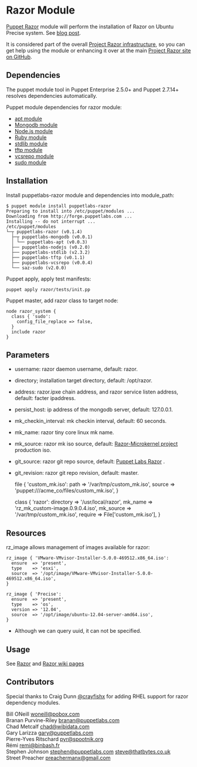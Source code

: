 # Razor Module

[Puppet Razor][razor] module will perform the installation of Razor on Ubuntu Precise system. See [blog post](http://puppetlabs.com/blog/puppet-razor-module/).

It is considered part of the overall [Project Razor infrastructure][razor], so you can get
help using the module or enhancing it over at the main [Project Razor site on GitHub][razor].

[razor]: https://github.com/puppetlabs/razor

## Dependencies

The puppet module tool in Puppet Enterprise 2.5.0+ and Puppet 2.7.14+ resolves dependencies automatically.

Puppet module dependencies for razor module:

* [apt module](https://github.com/puppetlabs/puppetlabs-apt)
* [Mongodb module](https://github.com/puppetlabs/puppetlabs-mongodb)
* [Node.js module](https://github.com/puppetlabs/puppetlabs-nodejs)
* [Ruby module](https://github.com/puppetlabs/puppetlabs-ruby)
* [stdlib module](https://github.com/puppetlabs/puppetlabs-stdlib)
* [tftp module](https://github.com/puppetlabs/puppetlabs-tftp)
* [vcsrepo module](https://github.com/puppetlabs/puppetlabs-vcsrepo)
* [sudo module](https://github.com/saz/puppet-sudo)

## Installation

Install puppetlabs-razor module and dependencies into module_path:

    $ puppet module install puppetlabs-razor
    Preparing to install into /etc/puppet/modules ...
    Downloading from http://forge.puppetlabs.com ...
    Installing -- do not interrupt ...
    /etc/puppet/modules
    └─┬ puppetlabs-razor (v0.1.4)
      ├─┬ puppetlabs-mongodb (v0.0.1)
      │ └── puppetlabs-apt (v0.0.3)
      ├── puppetlabs-nodejs (v0.2.0)
      ├── puppetlabs-stdlib (v2.3.2)
      ├── puppetlabs-tftp (v0.1.1)
      ├── puppetlabs-vcsrepo (v0.0.4)
      └── saz-sudo (v2.0.0)

Puppet apply, apply test manifests:

    puppet apply razor/tests/init.pp

Puppet master, add razor class to target node:

    node razor_system {
      class { 'sudo':
        config_file_replace => false,
      }
      include razor
    }

## Parameters

* username: razor daemon username, default: razor.
* directory; installation target directory, default: /opt/razor.
* address: razor.ipxe chain address, and razor service listen address, default: facter ipaddress.
* persist_host: ip address of the mongodb server, default: 127.0.0.1.
* mk_checkin_interval: mk checkin interval, default: 60 seconds.
* mk_name: razor tiny core linux mk name.
* mk_source: razor mk iso source, default: [Razor-Microkernel project](https://github.com/downloads/puppetlabs/Razor-Microkernel) production iso.
* git_source: razor git repo source, default: [Puppet Labs Razor](https://github.com/puppetlabs/Razor.git) .
* git_revision: razor git repo revision, default: master.

    file { 'custom_mk.iso':
      path   => '/var/tmp/custom_mk.iso',
      source => 'puppet:///acme_co/files/custom_mk.iso',
    }

    class { 'razor':
      directory => '/usr/local/razor',
      mk_name   => 'rz_mk_custom-image.0.9.0.4.iso',
      mk_source => '/var/tmp/custom_mk.iso',
      require   => File['custom_mk.iso'],
    }

## Resources

rz_image allows management of images available for razor:

    rz_image { 'VMware-VMvisor-Installer-5.0.0-469512.x86_64.iso':
      ensure  => 'present',
      type    => 'esxi',
      source  => '/opt/image/VMware-VMvisor-Installer-5.0.0-469512.x86_64.iso',
    }

    rz_image { 'Precise':
      ensure  => 'present',
      type    => 'os',
      version => '12.04',
      source  => '/opt/image/ubuntu-12.04-server-amd64.iso',
    }

* Although we can query uuid, it can not be specified.

## Usage

See [Razor](https://github.com/puppetlabs/Razor) and [Razor wiki pages](https://github.com/puppetlabs/Razor/wiki)

## Contributors

Special thanks to Craig Dunn [@crayfishx](https://github.com/crayfishx) for adding RHEL support for razor dependency modules.

Bill ONeill <woneill@pobox.com>  
Branan Purvine-Riley <branan@puppetlabs.com>  
Chad Metcalf <chad@wibidata.com>  
Gary Larizza <gary@puppetlabs.com>  
Pierre-Yves Ritschard <pyr@spootnik.org>  
Rémi <remi@binbash.fr>  
Stephen Johnson <stephen@puppetlabs.com> <steve@thatbytes.co.uk>  
Street Preacher <preachermanx@gmail.com>  
